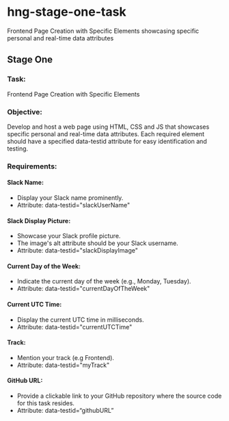 # hng-stage-one-task
Frontend Page Creation with Specific Elements showcasing specific personal and real-time data attributes

## Stage One

### Task: 
Frontend Page Creation with Specific Elements

### Objective: 
Develop and host a web page using HTML, CSS and JS that showcases specific personal and real-time data attributes. Each required element should have a specified data-testid attribute for easy identification and testing.

### Requirements:

#### Slack Name:
 * Display your Slack name prominently.
 * Attribute: data-testid="slackUserName"
#### Slack Display Picture:
 * Showcase your Slack profile picture.
 * The image's alt attribute should be your Slack username.
 * Attribute: data-testid="slackDisplayImage"
#### Current Day of the Week:
 * Indicate the current day of the week (e.g., Monday, Tuesday).
 * Attribute: data-testid="currentDayOfTheWeek"
#### Current UTC Time:
 * Display the current UTC time in milliseconds.
 * Attribute: data-testid="currentUTCTime"
#### Track:
 * Mention your track (e.g Frontend).
 * Attribute: data-testid="myTrack"
#### GitHub URL:
 * Provide a clickable link to your GitHub repository where the source code for this task resides.
 * Attribute: data-testid=“githubURL”

